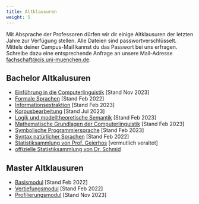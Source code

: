 ```yaml
---
title: Altklausuren
weight: 5
---
```


Mit Absprache der Professoren dürfen wir dir einige Altklausuren der letzten Jahre zur Verfügung stellen. Alle Dateien sind passwortverschlüsselt. Mittels deiner Campus-Mail kannst du das Passwort bei uns erfragen. Schreibe dazu eine entsprechende Anfrage an unsere Mail-Adresse [fachschaft@cis.uni-muenchen.de](mailto:fachschaft@cis.uni-muenchen.de).


## Bachelor Altkalusuren
- [Einführung in die Computerlinguistik](/exams/Klausuren_EiCl.zip) [Stand Nov 2023]
- [Formale Sprachen](/exams/Klausuren_Formale_Sprachen.zip) [Stand Feb 2022]
- [Informationsextraktion](/exams/Klausuren_Informationsextraktion.zip) [Stand Feb 2023]
- [Korpusbearbeitung](/exams/Klausuren_Korpusbearbeitung.zip) [Stand Jul 2023]
- [Logik und modelltheoretische Semantik](/exams/Klausuren_Logik.zip) [Stand Feb 2023]
- [Mathematische Grundlagen der Computerlinguistik](/exams/Klausuren_Mathematische_Grundlagen.zip) [Stand Feb 2023]
- [Symbolische Programmiersprache](/exams/Klausuren_SymPro.zip) [Stand Feb 2023]
- [Syntax natürlicher Sprachen](/exams/Klausuren_Syntax.zip) [Stand Feb 2022]
- [Statistiksammlung von Prof. Geierhos](/exams/Altklausurensammlung_Statistik_Geierhos.zip) [vermutlich veraltet]
- [offizielle Statistiksammlung von Dr. Schmid](https://www.cis.uni-muenchen.de/~schmid/lehre/StatNLP/)

## Master Altklausuren
- [Basismodul](/exams/Basismodul.zip) [Stand Feb 2022]
- [Vertiefungsmodul](/exams/Vertiefungsmodul.zip) [Stand Feb 2022]
- [Profilierungsmodul](/exams/Profilierungsmodul_2.zip) [Stand Nov 2023]